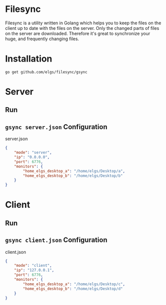 Filesync
===
Filesync is a utility written in Golang which helps you to keep the files on the client up to date with the files on the server. Only the changed parts of files on the server are downloaded. Therefore it's great to synchronize your huge, and frequently changing files.

Installation
===
`go get github.com/elgs/filesync/gsync`

Server
===
Run
---
`gsync server.json`
Configuration
---
server.json
```json
{
    "mode": "server",
    "ip": "0.0.0.0",
    "port": 6776,
    "monitors": {
        "home_elgs_desktop_a": "/home/elgs/Desktop/a",
        "home_elgs_desktop_b": "/home/elgs/Desktop/b"
    }
}
```


Client
===
Run
---
`gsync client.json`
Configuration
---
client.json
```json
{
    "mode": "client",
    "ip": "127.0.0.1",
    "port": 6776,
    "monitors": {
        "home_elgs_desktop_a": "/home/elgs/Desktop/c",
        "home_elgs_desktop_b": "/home/elgs/Desktop/d"
    }
}
```
